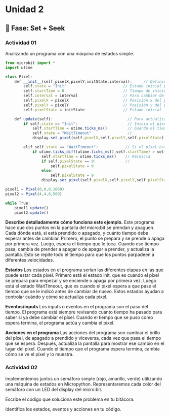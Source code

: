 # Unidad 2

## 🔎 Fase: Set + Seek

### Actividad 01
Analizando un programa con una máquina de estados simple.

``` js
from microbit import *
import utime

class Pixel:
    def __init__(self,pixelX,pixelY,initState,interval):     // Definición de variables
        self.state = "Init"                         // Estado inicial píxel
        self.startTime = 0                          // Tiempo de inicio
        self.interval = interval                    // Para cambiar de estado
        self.pixelX = pixelX                        // Posición x del píxel
        self.pixelY = pixelY                        // Posición y del píxel
        self.pixelState = initState                 // Estado inicial

    def update(self):                                 // Para actualizar el estado
        if self.state == "Init":                      // Inicia el píxel
            self.startTime = utime.ticks_ms()         // Guarda el tiempo
            self.state = "WaitTimeout"                // 
            display.set_pixel(self.pixelX,self.pixelY,self.pixelState)  // Muestra el píxel

        elif self.state == "WaitTimeout":            // Si el píxel está esperando a que pase el tiempo
            if utime.ticks_diff(utime.ticks_ms(),self.startTime) > self.interval:    // Si ya pasó el tiempo
                self.startTime = utime.ticks_ms()    // Reinicia 
                if self.pixelState == 9:             //
                    self.pixelState = 0
                else:
                    self.pixelState = 9
                display.set_pixel(self.pixelX,self.pixelY,self.pixelState)

pixel1 = Pixel(0,0,0,1000)
pixel2 = Pixel(4,4,0,500)

while True:
    pixel1.update()
    pixel2.update()
```

**Describe detalladamente cómo funciona este ejemplo.**
Este programa hace que dos puntos en la pantalla del micro:bit se prendan y apaguen. Cada  dónde está, si está prendido o apagado, y cuánto tiempo debe esperar antes de cambiar. Primero, el punto se prepara y se prende o apaga por primera vez. Luego, espera el tiempo que le toca. Cuando ese tiempo pasa, cambia de prender a apagar o de apagar a prender, y actualiza la pantalla. Esto se repite todo el tiempo para que los puntos parpadeen a diferentes velocidades.

**Estados**
Los estados en el programa serían las diferentes etapas en las que puede estar cada píxel. Primero está el estado init, que es cuando el píxel se prepara para empezar y se enciende o apaga por primera vez. Luego está el estado WaitTimeout, que es cuando el píxel espera a que pase el tiempo que se le indicó antes de cambiar de nuevo. Estos estados ayudan a controlar cuándo y cómo se actualiza cada píxel.

**Eventos/inputs**
Los inputs o eventos en el programa son el paso del tiempo. El programa está siempre revisando cuánto tiempo ha pasado para saber si ya debe cambiar el píxel. Cuando el tiempo que se puso como espera termina, el programa actúa y cambia el píxel.

**Acciones en el programa**
Las acciones del programa son cambiar el brillo del píxel, de apagado a prendido y viceversa, cada vez que pasa el tiempo que se espera. Después, actualiza la pantalla para mostrar ese cambio en el lugar del píxel. Cuando el tiempo que el programa espera termina, cambia cómo se ve el píxel y lo muestra.

### Actividad 02
Implementemos juntos un semáforo simple (rojo, amarillo, verde) utilizando una máquina de estados en Micropython. Representaremos cada color del semáforo con un LED del display del micro:bit.

Escribe el código que soluciona este problema en tu bitácora.

Identifica los estados, eventos y acciones en tu código.
